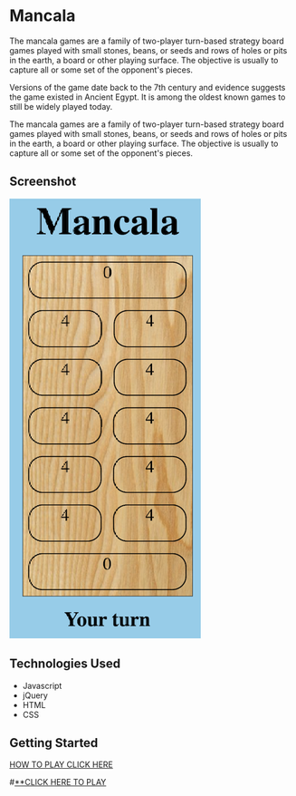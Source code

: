 # Mancala

The mancala games are a family of two-player turn-based strategy board games played with small stones, beans, or seeds and rows of holes or pits in the earth, a board or other playing surface. The objective is usually to capture all or some set of the opponent's pieces.

Versions of the game date back to the 7th century and evidence suggests the game existed in Ancient Egypt. It is among the oldest known games to still be widely played today.

The mancala games are a family of two-player turn-based strategy board games played with small stones, beans, or seeds and rows of holes or pits in the earth, a board or other playing surface. The objective is usually to capture all or some set of the opponent's pieces.

## Screenshot

![Screenshot](Screenshot2.png)

## Technologies Used

- Javascript
- jQuery
- HTML
- CSS

## Getting Started

[HOW TO PLAY CLICK HERE](https://harriscenter.org/wp-content/uploads/2020/03/mancala_rules.pdf)

#[**CLICK HERE TO PLAY](https://mancalabyjohn.netlify.app/)
